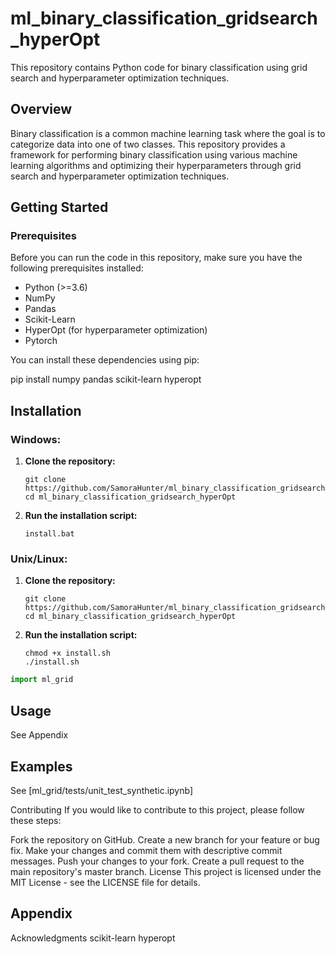 # ml_binary_classification_gridsearch_hyperOpt

This repository contains Python code for binary classification using grid search and hyperparameter optimization techniques.

## Overview

Binary classification is a common machine learning task where the goal is to categorize data into one of two classes. This repository provides a framework for performing binary classification using various machine learning algorithms and optimizing their hyperparameters through grid search and hyperparameter optimization techniques.

## Getting Started

### Prerequisites

Before you can run the code in this repository, make sure you have the following prerequisites installed:

- Python (>=3.6)
- NumPy
- Pandas
- Scikit-Learn
- HyperOpt (for hyperparameter optimization)
- Pytorch

You can install these dependencies using pip:

pip install numpy pandas scikit-learn hyperopt

## Installation

### Windows:

1. **Clone the repository:**
    ```shell
    git clone https://github.com/SamoraHunter/ml_binary_classification_gridsearch_hyperOpt.git
    cd ml_binary_classification_gridsearch_hyperOpt
    ```

2. **Run the installation script:**
    ```shell
    install.bat
    ```

### Unix/Linux:

1. **Clone the repository:**
    ```shell
    git clone https://github.com/SamoraHunter/ml_binary_classification_gridsearch_hyperOpt.git
    cd ml_binary_classification_gridsearch_hyperOpt
    ```

2. **Run the installation script:**
    ```shell
    chmod +x install.sh
    ./install.sh
    ```




```python
import ml_grid

```

## Usage

See Appendix

## Examples


See [ml_grid/tests/unit_test_synthetic.ipynb]



Contributing
If you would like to contribute to this project, please follow these steps:

Fork the repository on GitHub.
Create a new branch for your feature or bug fix.
Make your changes and commit them with descriptive commit messages.
Push your changes to your fork.
Create a pull request to the main repository's master branch.
License
This project is licensed under the MIT License - see the LICENSE file for details.


## Appendix



Acknowledgments
scikit-learn
hyperopt
